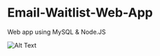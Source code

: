 # Email-Waitlist-Web-App
Web app using MySQL &amp; Node.JS

![Alt Text](https://gfycat.com/impolitegroundedclownanemonefish)

